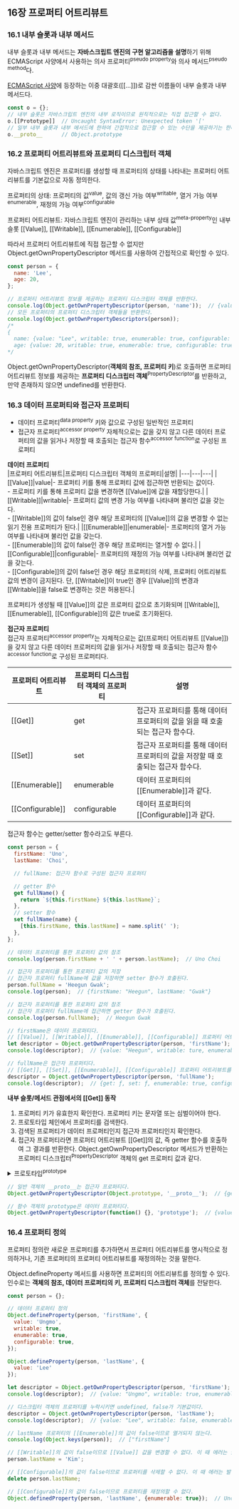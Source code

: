 ## 16장 프로퍼티 어트리뷰트

### 16.1 내부 슬롯과 내부 메서드

내부 슬롯과 내부 메서드는 **자바스크립트 엔진의 구현 알고리즘을 설명**하기 위해 ECMAScript 사양에서 사용하는 의사 프로퍼티<sup>pseudo property</sup>와 의사 메서드<sup>pseudo method</sup>다.
  
[ECMAScript 사양](https://262.ecma-international.org/11.0/#sec-object-internal-methods-and-internal-slots)에 등장하는 이중 대괄호([[...]])로 감싼 이름들이 내부 슬롯과 내부 메서드다.

```javascript
const o = {};
// 내부 슬롯은 자바스크립트 엔진의 내부 로직이므로 원칙적으로는 직접 접근할 수 없다.
o.[[Prototype]]  // Uncaught SyntaxError: Unexpected token '['
// 일부 내부 슬롯과 내부 메서드에 한하여 간접적으로 접근할 수 있는 수단을 제공하기는 한다.
o.__proto__      // Object.prototype
```

### 16.2 프로퍼티 어트리뷰트와 프로퍼티 디스크립터 객체

자바스크립트 엔진은 프로퍼티를 생성할 때 프로퍼티의 상태를 나타내는 프로퍼티 어트리뷰트를 기본값으로 자동 정의한다.

프로퍼티의 상태: 프로퍼티의 값<sup>value</sup>, 값의 갱신 가능 여부<sup>writable</sup>, 열거 가능 여부<sup>enumerable</sup>, 재정의 가능 여부<sup>configurable</sup>
  
프로퍼티 어트리뷰트: 자바스크립트 엔진이 관리하는 내부 상태 값<sup>meta-property</sup>인 내부 슬롯 [[Value]], [[Writable]], [[Enumerable]], [[Configurable]]

따라서 프로퍼티 어트리뷰트에 직접 접근할 수 없지만 Object.getOwnPropertyDescriptor 메서드를 사용하여 간접적으로 확인할 수 있다.

```javascript
const person = {
  name: 'Lee',
  age: 20,
};

// 프로퍼티 어트리뷰트 정보를 제공하는 프로퍼티 디스크립터 객체를 반환한다.
console.log(Object.getOwnPropertyDescriptor(person, 'name'));  // {value: "Lee", writable: true, enumerable: true, configurable: true}
// 모든 프로퍼티의 프로퍼티 디스크립터 객체들을 반환한다.
console.log(Object.getOwnPropertyDescriptors(person));
/*
{
  name: {value: "Lee", writable: true, enumerable: true, configurable: true},
  age: {value: 20, writable: true, enumerable: true, configurable: true}
*/
```


Object.getOwnPropertyDescriptor(**객체의 참조, 프로퍼티 키**)로 호출하면 프로퍼티 어트리뷰트 정보를 제공하는 **프로퍼티 디스크립터 객체**<sup>PropertyDescriptor</sup>를 반환하고, 만약 존재하지 않으면 undefined를 반환한다.
  

### 16.3 데이터 프로퍼티와 접근자 프로퍼티

- 데이터 프로퍼티<sup>data property</sup>
  키와 값으로 구성된 일반적인 프로퍼티
- 접근자 프로퍼티<sup>accessor property</sup>
  자체적으로는 값을 갖지 않고 다른 데이터 프로퍼티의 값을 읽거나 저장할 때 호출되는 접근자 함수<sup>accessor function</sup>로 구성된 프로퍼티

**데이터 프로퍼티**
<br>
|프로퍼티 어트리뷰트|프로퍼티 디스크립터 객체의 프로퍼티|설명|
|---|---|---|
|[[Value]]|value|- 프로퍼티 키를 통해 프로퍼티 값에 접근하면 반환되는 값이다.<br>- 프로퍼티 키를 통해 프로퍼티 값을 변경하면 [[Value]]에 값을 재할당한다.|
|[[Writable]]|writable|- 프로퍼티 값의 변경 가능 여부를 나타내며 불리언 값을 갖는다.<br>- [[Writable]]의 값이 false인 경우 해당 프로퍼티의 [[Value]]의 값을 변경할 수 없는 읽기 전용 프로퍼티가 된다.|
|[[Enumerable]]|enumerable|- 프로퍼티의 열거 가능 여부를 나타내며 불리언 값을 갖는다.<br>- [[Enumerable]]의 값이 false인 경우 해당 프로퍼티는 열거할 수 없다.|
|[[Configurable]]|configurable|- 프로퍼티의 재정의 가능 여부를 나타내며 불리언 값을 갖는다.<br>- [[Configurable]]의 값이 false인 경우 해당 프로퍼티의 삭제, 프로퍼티 어트리뷰트 값의 변경이 금지된다. 단, [[Writable]]이 true인 경우 [[Value]]의 변경과 [[Writable]]을 false로 변경하는 것은 허용된다.|

프로퍼티가 생성될 때 [[Value]]의 값은 프로퍼티 값으로 초기화되며 [[Writable]], [[Enumerable]], [[Configurable]]의 값은 true로 초기화된다.

**접근자 프로퍼티**
<br>
접근자 프로퍼티<sup>accessor property</sup>는 자체적으로는 값(프로퍼티 어트리뷰트 [[Value]])을 갖지 않고 다른 데이터 프로퍼티의 값을 읽거나 저장할 때 호출되는 접근자 함수<sup>accessor function</sup>로 구성된 프로퍼티다.

|프로퍼티 어트리뷰트|프로퍼티 디스크립터 객체의 프로퍼티|설명|
|---|---|---|
|[[Get]]|get|접근자 프로퍼티를 통해 데이터 프로퍼티의 값을 읽을 때 호출되는 접근자 함수다.|
|[[Set]]|set|접근자 프로퍼티를 통해 데이터 프로퍼티의 값을 저장할 때 호출되는 접근자 함수다.|
|[[Enumerable]]|enumerable|데이터 프로퍼티의 [[Enumerable]]과 같다.|
|[[Configurable]]|configurable|데이터 프로퍼티의 [[Configurable]]과 같다.|

접근자 함수는 getter/setter 함수라고도 부른다.

```javascript
const person = {
  firstName: 'Uno',
  lastName: 'Choi',

  // fullName: 접근자 함수로 구성된 접근자 프로퍼티

  // getter 함수
  get fullName() {
    return `${this.firstName} ${this.lastName}`;
  },
  // setter 함수
  set fullName(name) {
    [this.firstName, this.lastName] = name.split(' ');
  },
};

// 데이터 프로퍼티를 통한 프로퍼티 값의 참조
console.log(person.firstName + ' ' + person.lastName);  // Uno Choi

// 접근자 프로퍼티를 통한 프로퍼티 값의 저장
// 접근자 프로퍼티 fullName에 값을 저장하면 setter 함수가 호출된다.
person.fullName = 'Heegun Gwak';
console.log(person);  // {firstName: "Heegun", lastName: "Gwak"}

// 접근자 프로퍼티를 통한 프로퍼티 값의 참조
// 접근자 프로퍼티 fullName에 접근하면 getter 함수가 호출된다.
console.log(person.fullName);  // Heegun Gwak

// firstName은 데이터 프로퍼티다.
// [[Value]], [[Writable]], [[Enumerable]], [[Configurable]] 프로퍼티 어트리뷰트를 갖는다.
let descriptor = Object.getOwnPropertyDescriptor(person, 'firstName');
console.log(descriptor);  // {value: "Heegun", writable: ture, enumerable: true, configurable: true}

// fullName은 접근자 프로퍼티다.
// [[Get]], [[Set]], [[Enumerable]], [[Configurable]] 프로퍼티 어트리뷰트를 갖는다.
descriptor = Object.getOwnPropertyDescriptor(person, 'fullName');
console.log(descriptor);  // {get: ƒ, set: ƒ, enumerable: true, configurable: true}
```

**내부 슬롯/메서드 관점에서의 [[Get]] 동작**
<br>
1. 프로퍼티 키가 유효한지 확인한다. 프로퍼티 키는 문자열 또는 심벌이어야 한다.
2. 프로토타입 체인에서 프로퍼티를 검색한다.
3. 검색된 프로퍼티가 데이터 프로퍼티인지 접근자 프로퍼티인지 확인한다.
4. 접근자 프로퍼티라면 프로퍼티 어트리뷰트 [[Get]]의 값, 즉 getter 함수를 호출하여 그 결과를 반환한다. Object.getOwnPropertyDescriptor 메서드가 반환하는 프로퍼티 디스크립터<sup>PropertyDescriptor</sup> 객체의 get 프로퍼티 값과 같다.

<details>
  <summary>프로토타입<sup>prototype</sup></summary>
  프로토타입은 어떤 객체의 <strong>상위(부모) 객체</strong>의 역할을 하는 객체다. 
  프로토타입은 하위(자식) 객체에게 자신의 프로퍼티와 메서드를 상속한다.

  프로토타입 체인은 프로토타입이 <strong>단방향 링크드 리스트 형태</strong>로 연결되어 있는 상속 구조를 말한다. 
  객체의 프로퍼티나 메서드에 접근하려고 할 때 해당 객체에 접근하려는 프로퍼티 또는 메서드가 없다면 프로토타입 체인을 따라 프로토타입의 프로퍼티나 메서드를 차례대로 검색한다.
</details>

```javascript
// 일반 객체의 __proto__는 접근자 프로퍼티다.
Object.getOwnPropertyDescriptor(Object.prototype, '__proto__');  // {get: ƒ, set: ƒ, enumerate: false, configurable: true}

// 함수 객체의 prototype은 데이터 프로퍼티다.
Object.getOwnPropertyDescriptor(function() {}, 'prototype');  // {value: {...}, writable: true, enumerable: false, configurable: false}
```

### 16.4 프로퍼티 정의

프로퍼티 정의란 새로운 프로퍼티를 추가하면서 프로퍼티 어트리뷰트를 명시적으로 정의하거나, 기존 프로퍼티의 프로퍼티 어트리뷰트를 재정의하는 것을 말한다.

Object.defineProperty 메서드를 사용하면 프로퍼티의 어트리뷰트를 정의할 수 있다. 인수로는 **객체의 참조, 데이터 프로퍼티의 키, 프로퍼티 디스크립터 객체**를 전달한다.

```javascript
const person = {};

// 데이터 프로퍼티 정의
Object.defineProperty(person, 'firstName', {
  value: 'Ungmo',
  writable: true,
  enumerable: true,
  configurable: true,
});

Object.defineProperty(person, 'lastName', {
  value: 'Lee'
});

let descriptor = Object.getOwnPropertyDescriptor(person, 'firstName');
console.log(descriptor);  // {value: "Ungmo", writable: true, enumerable: true, configurable: true}

// 디스크립터 객체의 프로퍼티를 누락시키면 undefined, false가 기본값이다.
descriptor = Object.getOwnPropertyDescriptor(person, 'lastName');
console.log(descriptor);  // {value: "Lee", writable: false, enumerable: false, configurable: false}

// lastName 프로퍼티의 [[Enumerable]]의 값이 false이므로 열거되지 않는다.
console.log(Object.keys(person));  // ["firstName"]

// [[Writable]]의 값이 false이므로 [[Value]] 값을 변경할 수 없다. 이 때 에러는 발생하지 않고 무시된다.
person.lastName = 'Kim';

// [[Configurable]]의 값이 false이므로 프로퍼티를 삭제할 수 없다. 이 때 에러는 발생하지 않고 무시된다.
delete person.lastName;

// [[Configurable]]의 값이 false이므로 프로퍼티를 재정의할 수 없다.
Object.definedProperty(person, 'lastName', {enumerable: true});  // Uncaught TypeError: Cannot redefine property: lastName

```
